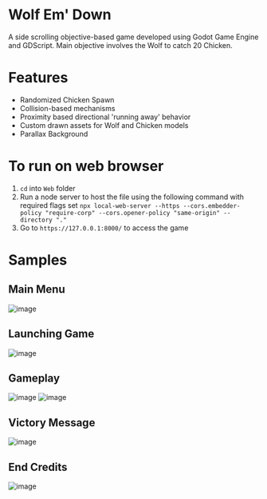 # Wolf Em' Down
A side scrolling objective-based game developed using Godot Game Engine and GDScript. Main objective involves the Wolf to catch 20 Chicken.

# Features
- Randomized Chicken Spawn
- Collision-based mechanisms
- Proximity based directional 'running away' behavior
- Custom drawn assets for Wolf and Chicken models
- Parallax Background

# To run on web browser
1. `cd` into `Web` folder
2. Run a node server to host the file using the following command with required flags set `npx local-web-server --https --cors.embedder-policy "require-corp" --cors.opener-policy "same-origin" --directory
 "."`
3. Go to `https://127.0.0.1:8000/` to access the game

# Samples
## Main Menu
![image](https://github.com/yash-seth/Wolf-Em-Down/assets/71393551/a82d04c5-8e3e-4395-907a-5bdd58637600)

## Launching Game
![image](https://github.com/yash-seth/Wolf-Em-Down/assets/71393551/a15a5753-dc3b-450c-9a66-f0d931e768bb)

## Gameplay
![image](https://github.com/yash-seth/Wolf-Em-Down/assets/71393551/e701f35c-6974-4864-a7f3-8affefcf6010)
![image](https://github.com/yash-seth/Wolf-Em-Down/assets/71393551/9d82291a-d140-40e0-b212-a16d3a38f53d)

## Victory Message
![image](https://github.com/yash-seth/Wolf-Em-Down/assets/71393551/1aa87d76-ad22-4f18-97bd-76efdf0b4ec2)

## End Credits
![image](https://github.com/yash-seth/Wolf-Em-Down/assets/71393551/380bbd05-cb15-4207-8434-686d6e73455d)








